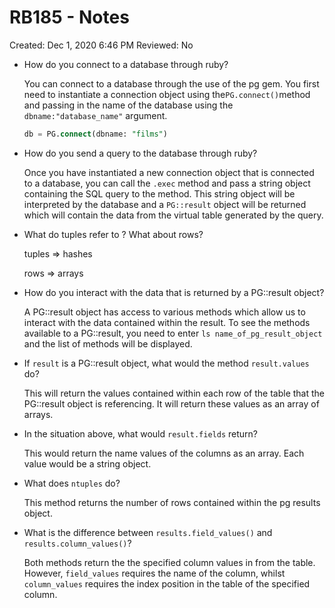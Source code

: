 # RB185 - Notes

Created: Dec 1, 2020 6:46 PM
Reviewed: No

- How do you connect to a database through ruby?

    You can connect to a database through the use of the pg gem. You first need to instantiate a connection object using the`PG.connect()`method and passing in the name of the database using the `dbname:"database_name"`  argument.

    ```sql
    db = PG.connect(dbname: "films") 
    ```

- How do you send a query to the database through ruby?

    Once you have instantiated a new connection object that is connected to a database, you can call the `.exec` method and pass a string object containing the SQL query to the method. This string object will be interpreted by the database and a `PG::result` object will be returned which will contain the data from the virtual table generated by the query. 

- What do tuples refer to ? What about rows?

    tuples ⇒ hashes

    rows ⇒ arrays

- How do you interact with the data that is returned by a PG::result object?

    A PG::result object has access to various methods which allow us to interact with the data contained within the result. To see the methods available to a PG::result, you need to enter `ls name_of_pg_result_object` and the list of methods will be displayed.  

- If `result` is a PG::result object, what would the method `result.values` do?

    This will return the values contained within each row of the table that the PG::result object is referencing. It will return these values as an array of arrays. 

- In the situation above, what would `result.fields` return?

    This would return the name values of the columns as an array. Each value would be a string object.  

- What does `ntuples` do?

    This method returns the number of rows contained within the pg results object.

- What is the difference between `results.field_values()` and `results.column_values()`?

    Both methods return the the specified column values in from the table. However, `field_values` requires the name of the column, whilst `column_values` requires the index position in the table of the specified column.